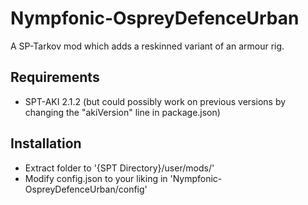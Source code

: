 # Nympfonic-OspreyDefenceUrban
 A SP-Tarkov mod which adds a reskinned variant of an armour rig.

## Requirements
 - SPT-AKI 2.1.2 (but could possibly work on previous versions by changing the "akiVersion" line in package.json)

## Installation
 - Extract folder to '{SPT Directory}/user/mods/'
 - Modify config.json to your liking in 'Nympfonic-OspreyDefenceUrban/config'